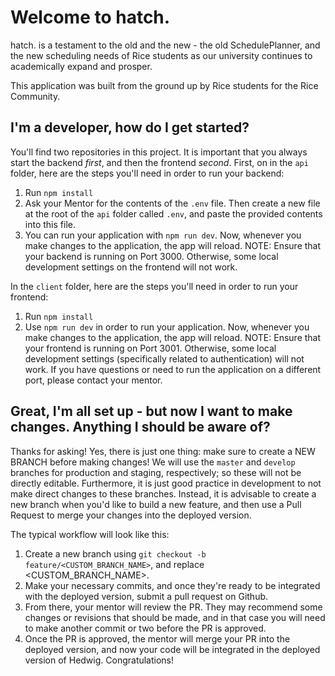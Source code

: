 # Welcome to hatch.
hatch. is a testament to the old and the new - the old SchedulePlanner, and the new scheduling needs of Rice students as our university continues to academically expand and prosper.

This application was built from the ground up by Rice students for the Rice Community.

## I'm a developer, how do I get started?
You'll find two repositories in this project. It is important that you always start the backend *first*, and then the frontend *second*.
First, on in the `api` folder, here are the steps you'll need in order to run your backend:
1. Run `npm install`
2. Ask your Mentor for the contents of the `.env` file. Then create a new file at the root of the `api` folder called `.env`, and paste the provided contents into this file.
3. You can run your application with `npm run dev`. Now, whenever you make changes to the application, the app will reload.
NOTE: Ensure that your backend is running on Port 3000. Otherwise, some local development settings on the frontend will not work.

In the `client` folder, here are the steps you'll need in order to run your frontend:
1. Run `npm install`
2. Use `npm run dev` in order to run your application. Now, whenever you make changes to the application, the app will reload.
NOTE: Ensure that your frontend is running on Port 3001. Otherwise, some local development settings (specifically related to authentication) will not work. If you have questions or need to run the application on a different port, please contact your mentor.

## Great, I'm all set up - but now I want to make changes. Anything I should be aware of?
Thanks for asking! Yes, there is just one thing: make sure to create a NEW BRANCH before making changes! We will use the `master` and `develop` branches for production and staging, respectively; so these will not be directly editable. Furthermore, it is just good practice in development to not make direct changes to these branches. Instead, it is advisable to create a new branch when you'd like to build a new feature, and then use a Pull Request to merge your changes into the deployed version.

The typical workflow will look like this:
1. Create a new branch using `git checkout -b feature/<CUSTOM_BRANCH_NAME>`, and replace <CUSTOM_BRANCH_NAME>.
2. Make your necessary commits, and once they're ready to be integrated with the deployed version, submit a pull request on Github.
3. From there, your mentor will review the PR. They may recommend some changes or revisions that should be made, and in that case you will need to make another commit or two before the PR is approved. 
4. Once the PR is approved, the mentor will merge your PR into the deployed version, and now your code will be integrated in the deployed version of Hedwig. Congratulations!
